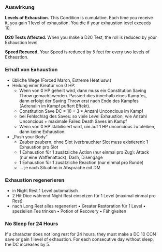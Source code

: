 
### Auswirkung

**Levels of Exhaustion.** This Condition is cumulative. Each time you receive it, you gain 1 level of exhaustion. You die if your exhaustion level exceeds 10.

**D20 Tests Affected.** When you make a D20 Test, the roll is reduced by your Exhaustion level.

**Speed Recuced.** Your Speed is reduced by 5 feet for every two levels of Exhaustion.


### Erhalt von Exhaustion
<div class="listNoGap"></div>

- übliche Wege (Forced March, Extreme Heat usw.)
- Heilung einer Kreatur von 0 HP:
  - Wenn von 0 HP geheilt wird, dann muss ein Constitution Saving Throw gemacht werden. Passiert dies innerhalb eines Kampfes, dann erfolgt der Saving Throw erst nach Ende des Kampfes (Adrenalin im Kampf puffert Effekt). 
  - Constitution Save DC = 10 + 3 * Anzahl Unconcious im Kampf
  - bei Fehlschlag des Saves: so viele Level Exhaustion, wie Anzahl Unconcious + maximale Failed Death Saves im Kampf
  - Wenn von 0 HP stabilisiert wird, um auf 1 HP unconcious zu bleiben, dann keine Exhaustion.
- „Push your Body“
  - Zauber zaubern, ohne Slot (verbrauchter Slot muss existieren): 1 Exhaustion pro Slot
  - 1 Exhaustion für 1 zusätzliche Action (nur einmal pro Zug): Attack (nur eine Waffenattack), Dash, Disengage
  - 1 Exhaustion für 1 zusätzliche Reaction (nur einmal pro Runde)
  - … je nach Situation in Absprache mit DM

### Exhaustion regenerieren
<div class="listNoGap"></div>

- in Night Rest 1 Level automatisch
- 2 Hit Dice während Night Rest einsetzen für 1 Level (maximal einmal pro Rest)
- nach Long Rest alles regeneriert
•	Greater Restoration für 1 Level
•	speziellen Tee trinken
•	Potion of Recovery
•	Fähigkeiten

### No Sleep for 24 Hours
If a character does not long rest for 24 hours, they must make a DC 10 CON save or gain 1 level of exhaustion. For each consecutive day without sleep, the DC increases by 5.
